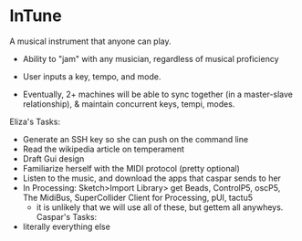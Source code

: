 InTune
======

A musical instrument that anyone can play.

- Ability to "jam" with any musician, regardless of musical proficiency 
- User inputs a key, tempo, and mode. 

- Eventually, 2+ machines will be able to sync together (in a master-slave relationship), & maintain concurrent keys, tempi, modes.

Eliza's Tasks:
- Generate an SSH key so she can push on the command line
- Read the wikipedia article on temperament
- Draft Gui design
- Familiarize herself with the MIDI protocol (pretty optional)
- Listen to the music, and download the apps that caspar sends to her
- In Processing: 
  Sketch>Import Library> get Beads, ControlP5, oscP5, The MidiBus, SuperCollider Client for Processing, pUI, tactu5
  - it is unlikely that we will use all of these, but gettem all anywheys. 
Caspar's Tasks:
- literally everything else
